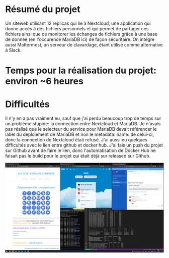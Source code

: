 # Résumé du projet
Un siteweb utilisant 12 replicas qui lie à Nextcloud, une application qui donne accès à des fichiers personnels et qui permet de partager ces fichiers ainsi que de monitorer les échanges de fichiers grâce à une base de donnée (en l'occurence MariaDB ici) de façon sécuritaire. On intègre aussi Mattermost, un serveur de clavardage, étant utilisé comme alternative à Slack.



# Temps pour la réalisation du projet: environ ~6 heures

# Difficultés

Il n'y en a pas vraiment eu, sauf que j'ai perdu beaucoup trop de temps sur un problème stupide: la connection entre Nextcloud et MariaDB. Je n'avais pas réalisé que le selecteur du service pour MariaDB devait référencer le label du deploiement de MariaDB et non le metadata: name: de celui-ci, donc la connection de Nextcloud était refusé.
J'ai aussi eu quelques difficultés avec le lien entre github et docker hub. J'ai fais un push du projet sur Github avant de faire le lien, donc l'automatisation de Docker Hub ne faisait pas le build pour le projet qui était déjà sur released sur Github.

![Screenshot](https://github.com/Excelsis27/420-4d4-es/raw/main/2021-05-24.png)
